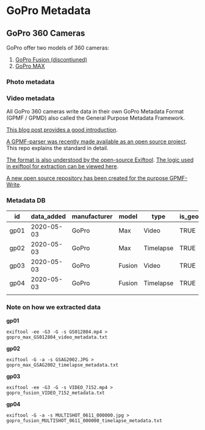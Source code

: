 # GoPro Metadata

## GoPro 360 Cameras

GoPro offer two models of 360 cameras:

1. [GoPro Fusion (discontiuned)](/gopro/fusion/README.md)
2. [GoPro MAX](/gopro/max/README.md)

### Photo metadata



### Video metadata

All GoPro 360 cameras write data in their own GoPro Metadata Format (GPMF / GPMD) also called the General Purpose Metadata Framework.

[This blog post provides a good introduction](https://gopro.com/en/us/news/gopro-video-metadata-open-source-explained).

[A GPMF-parser was recently made available as an open source project](https://github.com/gopro/gpmf-parser). This repo explains the standard in detail.

[The format is also understood by the open-source Exiftool](https://exiftool.org/). [The logic used in exiftool for extraction can be viewed here](https://github.com/exiftool/exiftool/blob/master/lib/Image/ExifTool/GoPro.pm).

[A new open source repository has been created for the purpose GPMF-Write](https://github.com/gopro/gpmf-write).

### Metadata DB

| id   | data_added | manufacturer | model  | type      | is_geotagged | sample_file | metadata_output |
|------|------------|--------------|--------|-----------|--------------|-------------|-----------------|
| gp01  | 2020-05-03 | GoPro        | Max    | Video     | TRUE         | [LINK](https://drive.google.com/file/d/10DTo7gfmyO3SO0KXpypSOMn_-iRqZp9Z/view?usp=sharing)    | [LINK](/gopro/gopro_max_GS012804_video_metadata.txt)        |
| gp02  | 2020-05-03 | GoPro        | Max    | Timelapse | TRUE         | [LINK](https://drive.google.com/drive/u/1/folders/1PKPiozKat7TLZgOcOTy6CVs1_P2EVwWO)    | [LINK](/gopro/gopro_max_GSAG2002_timelapse_metadata.txt)        |
| gp03  | 2020-05-03 | GoPro        | Fusion | Video     | TRUE         | [LINK](https://drive.google.com/file/d/1r9ztRU6nTGnPk3NRANd1FTZionQUdqo7/view?usp=sharing)    | [LINK](/gopro/gopro_fusion_VIDEO_7152_metadata.txt)        |
| gp04  | 2020-05-03 | GoPro        | Fusion | Timelapse | TRUE         | [LINK](https://drive.google.com/drive/u/1/folders/1fDYbUN2y62ZUa09lOLBJjUpmKFNf6r31)    | [LINK](/gopro/gopro_fusion_MULTISHOT_0611_000000_timelapse_metadata.txt)        |
|       |            |              |        |           |              |             |                 |

### Note on how we extracted data

**gp01**

```
exiftool -ee -G3 -G -s GS012804.mp4 > gopro_max_GS012804_video_metadata.txt
```

**gp02**

```
exiftool -G -a -s GSAG2002.JPG > gopro_max_GSAG2002_timelapse_metadata.txt
```

**gp03**

```
exiftool -ee -G3 -G -s VIDEO_7152.mp4 > gopro_fusion_VIDEO_7152_metadata.txt
```

**gp04**

```
exiftool -G -a -s MULTISHOT_0611_000000.jpg > gopro_fusion_MULTISHOT_0611_000000_timelapse_metadata.txt
```